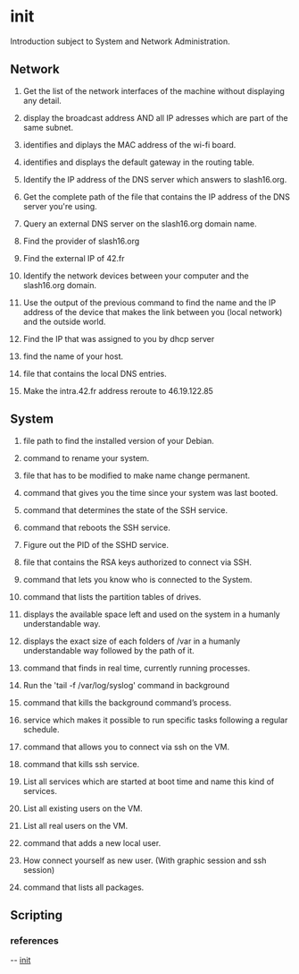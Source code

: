 # init
Introduction subject to System and Network Administration.


## Network

1. Get the list of the network interfaces of the machine without displaying any detail.

2. display the broadcast address AND all IP adresses which are part of the same subnet.

3. identifies and diplays the MAC address of the wi-fi board.

4. identifies and displays the default gateway in the routing table.

5. Identify the IP address of the DNS server which answers to slash16.org.

6. Get the complete path of the file that contains the IP address of the DNS server you're using.

7. Query an external DNS server on the slash16.org domain name.

8. Find the provider of slash16.org

9. Find the external IP of 42.fr

10. Identify the network devices between your computer and the slash16.org domain.

11. Use the output of the previous command to find the name and the IP address of the device that
makes the link between you (local network) and the outside world.

12. Find the IP that was assigned to you by dhcp server

13. find the name of your host.

14. file that contains the local DNS entries.

15. Make the intra.42.fr address reroute to 46.19.122.85

## System

1. file path to find the installed version of your Debian.

2. command to rename your system.

3. file that has to be modified to make name change permanent.

4. command that gives you the time since your system was last booted.

5. command that determines the state of the SSH service.

6. command that reboots the SSH service.

7. Figure out the PID of the SSHD service.

8. file that contains the RSA keys authorized to connect via SSH.

9. command that lets you know who is connected to the System.

10. command that lists the partition tables of drives.

11. displays the available space left and used on the system in a humanly understandable way.

12. displays the exact size of each folders of /var in a humanly understandable way followed by the path of it.

13. command that finds in real time, currently running processes.

14. Run the 'tail -f /var/log/syslog' command in background

15. command that kills the background command’s process.

16. service which makes it possible to run specific tasks following a regular schedule.

17. command that allows you to connect via ssh on the VM.

18. command that kills ssh service.

19. List all services which are started at boot time and name this kind of services.

20. List all existing users on the VM.

21. List all real users on the VM.

22. command that adds a new local user.

23. How connect yourself as new user. (With graphic session and ssh session)

24. command that lists all packages.

## Scripting

### references

-- [init](https://quizlet.com/355888462/ft_init-flash-cards/)